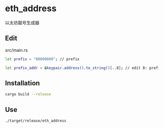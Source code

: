 # eth_address

以太坊靓号生成器

## Edit

src/main.rs

```bash
let prefix = "00000000"; // prefix

let prefix_addr = &keypair.address().to_string()[..8]; // edit 8: prefix length
```

## Installation

```bash
cargo build --release
```

## Use

```bash
./target/release/eth_address
```
